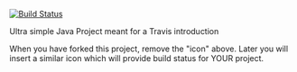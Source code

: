 
[![Build Status](https://travis-ci.org/froscoldt/travisGettingStarted.svg?branch=master)](https://travis-ci.org/froscoldt/travisGettingStarted)


Ultra simple Java Project meant for a Travis introduction

When you have forked this project, remove the "icon" above. Later you will insert a similar icon which will provide build status for YOUR project.
